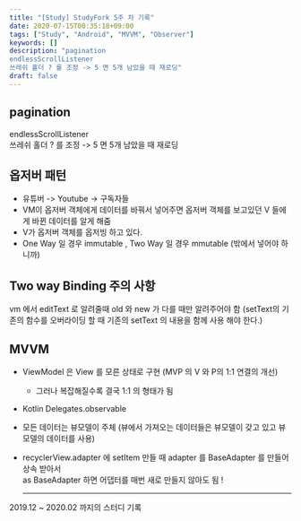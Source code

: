 ```yaml
---
title: "[Study] StudyFork 5주 차 기록"
date: 2020-07-15T00:35:18+09:00
tags: ["Study", "Android", "MVVM", "Observer"]
keywords: []
description: "pagination
endlessScrollListener  
쓰레쉬 홀더 ? 를 조정 -> 5 면 5개 남았을 때 재로딩"
draft: false
---
```


## pagination

endlessScrollListener  
쓰레쉬 홀더 ? 를 조정 -> 5 면 5개 남았을 때 재로딩

## 옵저버 패턴

-   유튜버 -> Youtube -> 구독자들
-   VM이 옵저버 객체에게 데이터를 바꿔서 넣어주면 옵저버 객체를 보고있던 V 들에게 바뀐 데이터를 알게 해줌
-   V가 옵저버 객체를 옵저빙 하고 있다.
-   One Way 일 경우 immutable , Two Way 일 경우 mmutable (밖에서 넣어야 하니까)

## Two way Binding 주의 사항

vm 에서 editText 로 알려줄때 old 와 new 가 다를 때만 알려주어야 함 (setText의 기존의 함수를 오버라이딩 할 때 기존의 setText 의 내용을 함께 사용 해야 한다.)

## MVVM

-   ViewModel 은 View 를 모른 상태로 구현 (MVP 의 V 와 P의 1:1 연결의 개선)
    -   그러나 복잡해질수록 결국 1:1 의 형태가 됨
-   Kotlin Delegates.observable
-   모든 데이터는 뷰모델이 주체 (뷰에서 가져오는 데이터들은 뷰모델이 갖고 있고 뷰모델의 데이터를 사용)
-   recyclerView.adapter 에 setItem 만들 때 adapter 를 BaseAdapter 를 만들어 상속 받아서  
    as BaseAdapter 하면 어댑터를 매번 새로 만들지 않아도 됨 !

    ---
<footnote>2019.12 ~ 2020.02 까지의 스터디 기록</footnote>